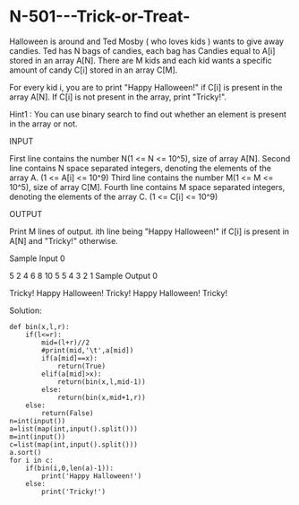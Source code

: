 # N-501---Trick-or-Treat-

Halloween is around and Ted Mosby ( who loves kids ) wants to give away candies. Ted has N bags of candies, each bag has Candies equal to A[i] stored in an array A[N]. There are M kids and each kid wants a specific amount of candy C[i] stored in an array C[M].

For every kid i, you are to print "Happy Halloween!" if C[i] is present in the array A[N]. If C[i] is not present in the array, print "Tricky!".

Hint1 : You can use binary search to find out whether an element is present in the array or not.

INPUT

First line contains the number N(1 <= N <= 10^5), size of array A[N]. Second line contains N space separated integers, denoting the elements of the array A. (1 <= A[i] <= 10^9) Third line contains the number M(1 <= M <= 10^5), size of array C[M]. Fourth line contains M space separated integers, denoting the elements of the array C. (1 <= C[i] <= 10^9)

OUTPUT

Print M lines of output. ith line being "Happy Halloween!" if C[i] is present in A[N] and "Tricky!" otherwise.

Sample Input 0

5
2 4 6 8 10
5
5 4 3 2 1
Sample Output 0

Tricky!
Happy Halloween!
Tricky!
Happy Halloween!
Tricky!

Solution:

    def bin(x,l,r):
        if(l<=r):
            mid=(l+r)//2
            #print(mid,'\t',a[mid])
            if(a[mid]==x):
                return(True)
            elif(a[mid]>x):
                return(bin(x,l,mid-1))
            else:
                return(bin(x,mid+1,r))
        else:
            return(False)
    n=int(input())
    a=list(map(int,input().split()))
    m=int(input())
    c=list(map(int,input().split()))
    a.sort()
    for i in c:
        if(bin(i,0,len(a)-1)):
            print('Happy Halloween!')
        else:
            print('Tricky!')
